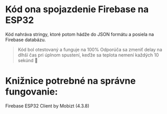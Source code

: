 # Kód ona spojazdenie Firebase na ESP32
Kód nahráva stringy, ktoré potom hádže do JSON formátu a posiela na Firebase databázu. 

>Kód bol otestovaný a funguje na 100%
>Odporúča sa zmeniť delay na dlhší čas pri úplnom spustení, keďže sa teplota nemení každých 10 sekúnd 👀

# Knižnice potrebné na správne fungovanie:

Firebase ESP32 Client by Mobizt (4.3.8)

